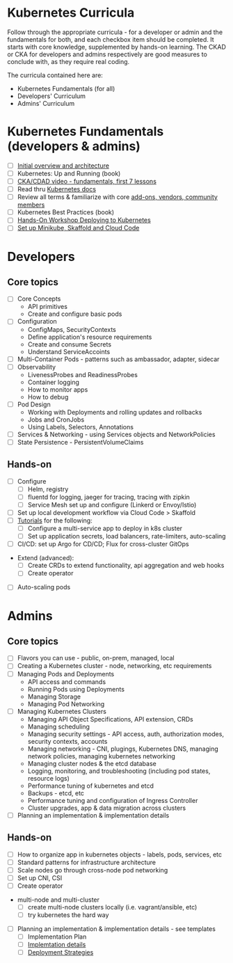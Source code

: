 # Kubernetes Curricula

Follow through the appropriate curricula - for a developer or admin and the fundamentals for both, and each checkbox item should be completed. It starts with core knowledge, supplemented by hands-on learning. The CKAD or CKA for developers and admins respectively are good measures to conclude with, as they require real coding.
 
The curricula contained here are:

* Kubernetes Fundamentals (for all)
* Developers' Curriculum
* Admins' Curriculum

# Kubernetes Fundamentals (developers & admins)

- [ ] [Initial overview and architecture](https://www.digitalocean.com/community/tutorials/an-introduction-to-kubernetes)
- [ ] Kubernetes: Up and Running (book)
- [ ] [CKA/CDAD video - fundamentals, first 7 lessons](https://learning.oreilly.com/videos/certified-kubernetes-administrator/9780136677482/9780136677482-CKA1_02_05_07)
- [ ] Read thru [Kubernetes docs](https://kubernetes.io/docs/)
- [ ] Review all terms & familiarize with core [add-ons, vendors, community members](https://www.cncf.io/projects/)
- [ ] Kubernetes Best Practices (book)
- [ ] [Hands-On Workshop Deploying to Kubernetes](README-Kubernetes.2.md)
- [ ] [Set up Minikube, Skaffold and Cloud Code](https://dzone.com/articles/minikube-cloud-code-vscode)

# Developers 

## Core topics

* [ ] Core Concepts
    - API primitives
    - Create and configure basic pods
* [ ] Configuration
    - ConfigMaps, SecurityContexts
    - Define application's resource requirements
    - Create and consume Secrets
    - Understand ServiceAccoints
* [ ] Multi-Container Pods - patterns such as ambassador, adapter, sidecar
* [ ] Observability 
    - LivenessProbes and ReadinessProbes
    - Container logging
    - How to monitor apps
    - How to debug
* [ ] Pod Design
    - Working with Deployments and rolling updates and rollbacks
    - Jobs and CronJobs
    - Using Labels, Selectors, Annotations
* [ ] Services & Networking - using Services objects and NetworkPolicies
* [ ] State Persistence - PersistentVolumeClaims

## Hands-on 

- [ ] Configure 
    - [ ] Helm, registry
    - [ ] fluentd for logging, jaeger for tracing, tracing with zipkin
    - [ ] Service Mesh set up and configure (Linkerd or Envoy/Istio)
- [ ] Set up local development workflow via Cloud Code > Skaffold
- [ ] [Tutorials](https://kubernetes.io/docs/tutorials/) for the following: 
    - [ ] Configure a multi-service app to deploy in k8s cluster
    - [ ] Set up application secrets, load balancers, rate-limiters, auto-scaling
- [ ] CI/CD: set up Argo for CD/CD; Flux for cross-cluster GitOps
- Extend (advanced):
    - [ ] Create CRDs to extend functionality, api aggregation and web hooks
    - [ ] Create operator
- [ ] Auto-scaling pods

# Admins

## Core topics

* [ ] Flavors you can use - public, on-prem, managed, local
* [ ] Creating a Kubernetes cluster - node, networking, etc requirements
* [ ] Managing Pods and Deployments
    - API access and commands
    - Running Pods using Deployments
    - Managing Storage
    - Managing Pod Networking
* [ ] Managing Kubernetes Clusters
    - Managing API Object Specifications, API extension, CRDs
    - Managing scheduling
    - Managing security settings - API access, auth, authorization modes, security contexts, accounts
    - Managing networking - CNI, plugings, Kubernetes DNS, managing network policies, managing kubernetes networking
    - Managing cluster nodes & the etcd database
    - Logging, monitoring, and troubleshooting (including pod states, resource logs)
    - Performance tuning of kubernetes and etcd
    - Backups - etcd, etc
    - Performance tuning and configuration of Ingress Controller
    - Cluster upgrades, app & data migration across clusters 
 * [ ] Planning an implementation & implementation details

## Hands-on

- [ ] How to organize app in kubernetes objects - labels, pods, services, etc    
- [ ] Standard patterns for infrastructure architecture
- [ ] Scale nodes go through cross-node pod networking
- [ ] Set up CNI, CSI
- [ ] Create operator
- multi-node and multi-cluster
    - [ ] create multi-node clusters locally (i.e. vagrant/ansible, etc)
    - [ ] try kubernetes the hard way
- [ ] Planning an implementation & implementation details - see templates 
    - [ ] Implementation Plan
    - [ ] [Implemtation details](https://kubernetes.io/docs/reference/setup-tools/kubeadm/implementation-details)
    - [ ] [Deployment Strategies](https://www.weave.works/blog/kubernetes-deployment-strategies)
